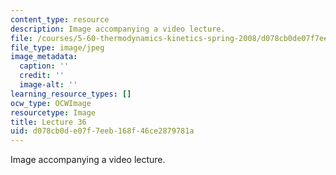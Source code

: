 ```yaml
---
content_type: resource
description: Image accompanying a video lecture.
file: /courses/5-60-thermodynamics-kinetics-spring-2008/d078cb0de07f7eeb168f46ce2879781a_lec36_th.jpg
file_type: image/jpeg
image_metadata:
  caption: ''
  credit: ''
  image-alt: ''
learning_resource_types: []
ocw_type: OCWImage
resourcetype: Image
title: Lecture 36
uid: d078cb0d-e07f-7eeb-168f-46ce2879781a
---
```

Image accompanying a video lecture.

